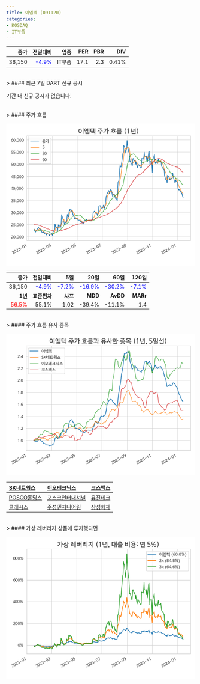 ```yaml
---
title: 이엠텍 (091120)
categories:
- KOSDAQ
- IT부품
---
```


|**종가**|**전일대비**|**업종**|**PER**|**PBR**|**DIV**|
|-------:|-----------:|-------:|------:|------:|------:|
|36,150|<span style="color: blue">-4.9%</span>|IT부품|17.1|2.3|0.41%|

<!-- more -->

<br>
> #### 최근 7일 DART 신규 공시<a id="dart"></a>

기간 내 신규 공시가 없습니다.

<br>
> #### 주가 흐름<a id="price"></a>

![091120](/assets/images/stock/091120.png)

|**종가**|**전일대비**|**5일**|**20일**|**60일**|**120일**|
|-------:|-----------:|------:|-------:|-------:|--------:|
| 36,150 | <span style="color: blue">-4.9%</span> | <span style="color: blue">-7.2%</span> | <span style="color: blue">-16.9%</span> | <span style="color: blue">-30.2%</span> | <span style="color: blue">-7.1%</span> |
|**1년**|**표준편차**|**샤프**|**MDD**|**AvDD**|**MARr**|
| <span style="color: red">56.5%</span> | 55.1% | 1.02 | -39.4% | -11.1% | 1.4 |

<br>
> #### 주가 흐름 유사 종목<a id="corr"></a>

![091120](/assets/images/stock/091120_corr.png)

| [SK네트웍스](/001740/) | [이오테크닉스](/039030/) | [코스맥스](/192820/) |
|:---------------------------------------|:---------------------------------------|:---------------------------------------|
| [POSCO홀딩스](/005490/) | [포스코인터내셔널](/047050/) | [유진테크](/084370/) |
| [클래시스](/214150/) | [주성엔지니어링](/036930/) | [삼성화재](/000810/) |

<br>
> #### 가상 레버리지 상품에 투자했다면<a id="2x"></a>

![091120](/assets/images/stock/091120_2x.png)

[^corr]: 상관계수를 이용하여 분석하였습니다.